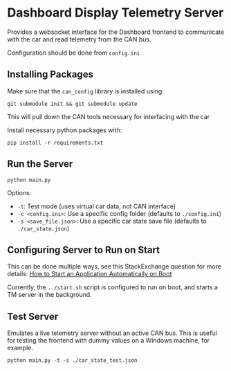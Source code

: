 # Dashboard Display Telemetry Server

Provides a websocket interface for the Dashboard frontend to communicate with the car and read telemetry from the CAN bus.

Configuration should be done from ```config.ini```

## Installing Packages

Make sure that the ```can_config``` library is installed using:

```
git submodule init && git submodule update
```

This will pull down the CAN tools necessary for interfacing with the car

Install necessary python packages with:

```
pip install -r requirements.txt
```

## Run the Server

```
python main.py
```

Options:

* `-t`: Test mode (uses virtual car data, not CAN interface)
* `-c <config.ini>`: Use a specific config folder (defaults to `./config.ini`)
* `-s <save_file.json>`: Use a specific car state save file (defaults to `./car_state.json`)

## Configuring Server to Run on Start

This can be done multiple ways, see this StackExchange question for more details: [How to Start an Application Automatically on Boot](https://unix.stackexchange.com/questions/56957/how-to-start-an-application-automatically-on-boot)

Currently, the ```../start.sh``` script is configured to run on boot, and starts a TM server in the background.

## Test Server

 Emulates a live telemetry server without an active CAN bus. This is useful for testing the frontend with dummy values on a Windows machine, for example.

```
python main.py -t -s ./car_state_test.json
```
